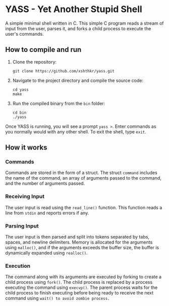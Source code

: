 # YASS - Yet Another Stupid Shell

A simple minimal shell written in C. This simple C program reads a stream of input from the user, parses it, and forks a child process to execute the user's commands.

## How to compile and run

1. Clone the repository:

    ```shell
    git clone https://github.com/xshthkr/yass.git
    ```

2. Navigate to the project directory and compile the source code:

    ```shell
    cd yass
    make
    ```

3. Run the compiled binary from the `bin` folder:

    ```shell
    cd bin
    ./yass
    ```

Once YASS is running, you will see a prompt `yass >`. Enter commands as you normally would with any other shell. To exit the shell, type `exit`.

## How it works

### Commands

Commands are stored in the form of a struct. The struct `command` includes the name of the command, an array of arguments passed to the command, and the number of arguments passed.

### Receiving Input

The user input is read using the `read_line()` function. This function reads a line from `stdin` and reports errors if any.

### Parsing Input

The user input is then parsed and split into tokens separated by tabs, spaces, and newline delimiters. Memory is allocated for the arguments using `malloc()`, and if the arguments exceeds the buffer size, the buffer is dynamically expanded using `realloc()`.

### Execution

The command along with its arguments are executed by forking to create a child process using `fork()`. The child process is replaced by a process executing the command using `execvp()`. The parent process waits for the child process to finish executing before being ready to receive the next command using `wait() to avoid zombie process.`
